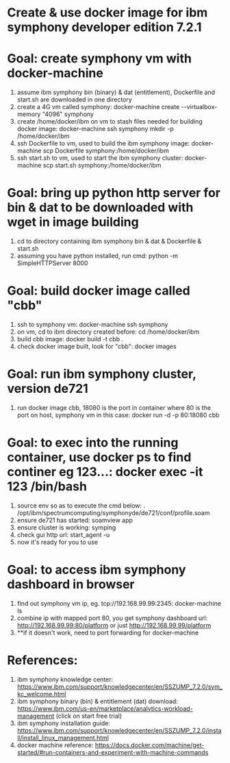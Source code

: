 # Create & use docker image for ibm symphony developer edition 7.2.1 

# Goal: create symphony vm with docker-machine
1. assume ibm symphony bin (binary) & dat (entitlement), Dockerfile and start.sh are downloaded in one directory
2. create a 4G vm called symphony: docker-machine create --virtualbox-memory "4096" symphony
3. create /home/docker/ibm on vm to stash files needed for building docker image: docker-machine ssh symphony mkdir -p /home/docker/ibm 
4. ssh Dockerfile to vm, used to build the ibm symphony image: docker-machine scp Dockerfile symphony:/home/docker/ibm 
5. ssh start.sh to vm, used to start the ibm symphony cluster: docker-machine scp start.sh symphony:/home/docker/ibm 

# Goal: bring up python http server for bin & dat to be downloaded with wget in image building
1. cd to directory containing ibm symphony bin & dat & Dockerfile & start.sh
2. assuming you have python installed, run cmd: python -m SimpleHTTPServer 8000

# Goal: build docker image called "cbb"
1. ssh to symphony vm: docker-machine ssh symphony
2. on vm, cd to ibm directory created before: cd /home/docker/ibm
3. build cbb image: docker build -t cbb .
4. check docker image built, look for "cbb": docker images

# Goal: run ibm symphony cluster, version de721
1. run docker image cbb, 18080 is the port in container where 80 is the port on host, symphony vm in this case: docker run -d -p 80:18080 cbb

# Goal: to exec into the running container, use docker ps to find continer eg 123...: docker exec -it 123 /bin/bash
1. source env so as to execute the cmd below: . /opt/ibm/spectrumcomputing/symphonyde/de721/conf/profile.soam
2. ensure de721 has started: soamview app
3. ensure cluster is working: symping
4. check gui http url: start_agent -u
5. now it's ready for you to use 

# Goal: to access ibm symphony dashboard in browser
1. find out symphony vm ip, eg. tcp://192.168.99.99:2345: docker-machine ls 
2. combine ip with mapped port 80, you get symphony dashboard url: http://192.168.99.99:80/platform or just http://192.168.99.99/platform
3. **if it doesn't work, need to port forwarding for docker-machine

# References: 
1. ibm symphony knowledge center: https://www.ibm.com/support/knowledgecenter/en/SSZUMP_7.2.0/sym_kc_welcome.html
2. ibm symphony binary (bin) & entitlement (dat) download: https://www.ibm.com/us-en/marketplace/analytics-workload-management (click on start free trial)
3. ibm symphony installation guide: https://www.ibm.com/support/knowledgecenter/en/SSZUMP_7.2.0/install/install_linux_management.html
4. docker machine reference: https://docs.docker.com/machine/get-started/#run-containers-and-experiment-with-machine-commands


